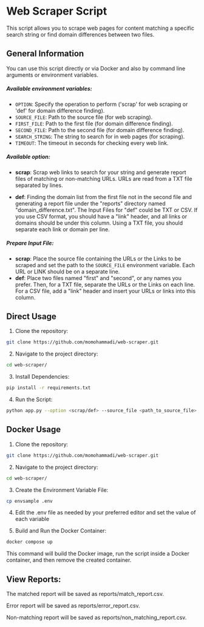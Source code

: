 # Web Scraper Script

This script allows you to scrape web pages for content matching a specific search string or find domain differences between two files.

## General Information

You can use this script directly or via Docker and also by command line arguments or environment variables.

##### Available environment variables:

- `OPTION`: Specify the operation to perform ('scrap' for web scraping or 'def' for domain difference finding).
- `SOURCE_FILE`: Path to the source file (for web scraping).
- `FIRST_FILE`: Path to the first file (for domain difference finding).
- `SECOND_FILE`: Path to the second file (for domain difference finding).
- `SEARCH_STRING`: The string to search for in web pages (for scraping).
- `TIMEOUT`: The timeout in seconds for checking every web link.

##### Available option:

   - **scrap**: Scrap web links to search for your string and generate report files of matching or non-matching URLs. URLs are read from a TXT file separated by lines.
  
   - **def**: Finding the domain list from the first file not in the second file and generating a report file under the "reports" directory named "domain_difference.txt". The Input Files for "def" could be TXT or CSV. If you use CSV format, you should have a "link" header, and all links or domains should be under this column. Using a TXT file, you should separate each link or domain per line.

##### Prepare Input File:
  - **scrap**: Place the source file containing the URLs or the Links to be scraped and set the path to the `SOURCE_FILE` environment variable. Each URL or LINK should be on a separate line.
  - **def**: Place two files named "first" and "second", or any names you prefer. Then, for a TXT file, separate the URLs or the Links on each line. For a CSV file, add a "link" header and insert your URLs or links into this column.

## Direct Usage
1. Clone the repository:
```bash
git clone https://github.com/momohammadi/web-scraper.git
```
2. Navigate to the project directory:
```bash
cd web-scraper/
```
3. Install Dependencies:
```bash
pip install -r requirements.txt
```

4. Run the Script:
```bash
python app.py --option <scrap/def> --source_file <path_to_source_file> --first_file <path_to_first_file> --second_file <path_to_second_file> --timeout 10 --search_string searchString
```

## Docker Usage
1. Clone the repository:
```bash
git clone https://github.com/momohammadi/web-scraper.git
```
2. Navigate to the project directory:
```bash
cd web-scraper/
```
3. Create the Environment Variable File:
```bash
cp envsample .env
```
4. Edit the .env file as needed by your preferred editor and set the value of each variable

5. Build and Run the Docker Container:
```bash
docker compose up
```
This command will build the Docker image, run the script inside a Docker container, and then remove the created container.

## View Reports:
The matched report will be saved as reports/match_report.csv.

Error report will be saved as reports/error_report.csv.

Non-matching report will be saved as reports/non_matching_report.csv.
